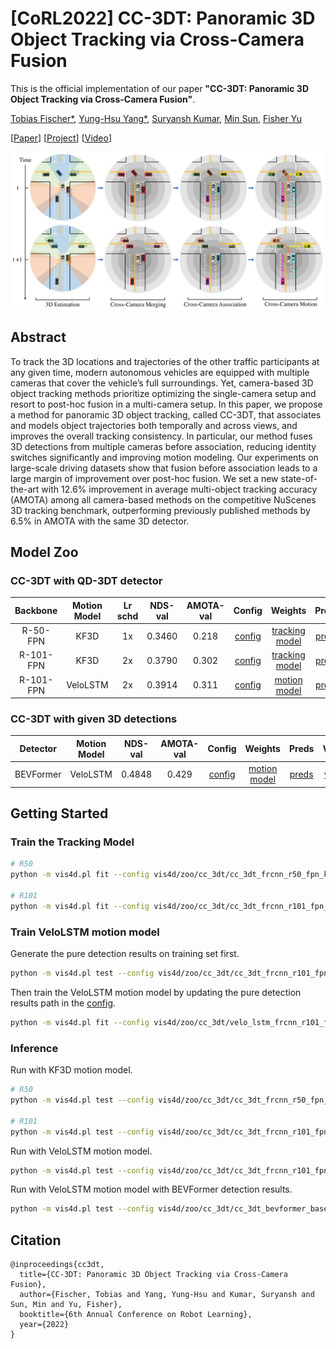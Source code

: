 # [CoRL2022] CC-3DT: Panoramic 3D Object Tracking via Cross-Camera Fusion
This is the official implementation of our paper **"CC-3DT: Panoramic 3D Object Tracking via Cross-Camera Fusion"**.

[Tobias Fischer*](https://tobiasfshr.github.io/), [Yung-Hsu Yang*](https://royyang0714.github.io/), [Suryansh Kumar](https://suryanshkumar.github.io/), [Min Sun](https://aliensunmin.github.io/), [Fisher Yu](https://www.yf.io/)

[[Paper](https://arxiv.org/abs/2212.01247)] [[Project](https://www.vis.xyz/pub/cc-3dt/)] [[Video](https://www.youtube.com/watch?v=CbozK3LmtHQ)]

<img src="./src/banner.png" width="830">

## Abstract
To track the 3D locations and trajectories of the other traffic participants at any given time, modern autonomous vehicles are equipped with multiple cameras that cover the vehicle’s full surroundings. Yet, camera-based 3D object tracking methods prioritize optimizing the single-camera setup and resort to post-hoc fusion in a multi-camera setup. In this paper, we propose a method for panoramic 3D object tracking, called CC-3DT, that associates and models object trajectories both temporally and across views, and improves the overall tracking consistency. In particular, our method fuses 3D detections from multiple cameras before association, reducing identity switches significantly and improving motion modeling. Our experiments on large-scale driving datasets show that fusion before association leads to a large margin of improvement over post-hoc fusion. We set a new state-of-the-art with 12.6% improvement in average multi-object tracking accuracy (AMOTA) among all camera-based methods on the competitive NuScenes 3D tracking benchmark, outperforming previously published methods by 6.5% in AMOTA with the same 3D detector.

## Model Zoo
### CC-3DT with QD-3DT detector
| Backbone | Motion Model | Lr schd | NDS-val | AMOTA-val | Config | Weights | Preds | Visuals |
| :------: | :----------: | :-----: | :-----: | :-------: | :----: | :-----: | :---: | :-----: |
| R-50-FPN | KF3D | 1x | 0.3460 | 0.218 | [config](./cc_3dt_frcnn_r50_fpn_kf3d_12e_nusc.py) | [tracking model](https://dl.cv.ethz.ch/vis4d/cc_3dt/cc_3dt_frcnn_r50_fpn_12e_nusc_d98509.pt) | [preds]() | [visuals]() |
| R-101-FPN | KF3D | 2x | 0.3790 | 0.302 | [config](./cc_3dt_frcnn_r101_fpn_kf3d_24e_nusc.py) | [tracking model](https://dl.cv.ethz.ch/vis4d/cc_3dt/cc_3dt_frcnn_r101_fpn_24e_nusc_f24f84.pt) | [preds]() | [visuals]() |
| R-101-FPN | VeloLSTM | 2x | 0.3914 | 0.311 | [config](./cc_3dt_frcnn_r101_fpn_velo_lstm_24e_nusc.py) | [motion model](https://dl.cv.ethz.ch/vis4d/cc_3dt/velo_lstm_cc_3dt_frcnn_r101_fpn_100e_nusc_9526a7.pt) | [preds]() | [visuals]() |

### CC-3DT with given 3D detections
| Detector | Motion Model | NDS-val | AMOTA-val | Config | Weights | Preds | Visuals |
| :------: | :----------: | :-----: | :-----: | :-------: | :----: | :-----: | :---: |
| BEVFormer | VeloLSTM | 0.4848 | 0.429 | [config](./cc_3dt_bevformer_base_velo_lstm_nusc.py) | [motion model](https://dl.cv.ethz.ch/vis4d/cc_3dt/velo_lstm_bevformer_100e_nusc_1c358e.pt) | [preds]() | [visuals]() |

## Getting Started
### Train the Tracking Model
```bash
# R50
python -m vis4d.pl fit --config vis4d/zoo/cc_3dt/cc_3dt_frcnn_r50_fpn_kf3d_12e_nusc.py --gpus 8

# R101
python -m vis4d.pl fit --config vis4d/zoo/cc_3dt/cc_3dt_frcnn_r101_fpn_kf3d_24e_nusc.py --gpus 8
```

### Train VeloLSTM motion model
Generate the pure detection results on training set first.
```bash
python -m vis4d.pl test --config vis4d/zoo/cc_3dt/cc_3dt_frcnn_r101_fpn_pure_det_nusc.py --ckpt ${checkpoint_path} --gpus ${num_gpus}
```

Then train the VeloLSTM motion model by updating the pure detection results path in the [config](./velo_lstm_frcnn_r101_fpn_100e_nusc.py#L74).
```bash
python -m vis4d.pl fit --config vis4d/zoo/cc_3dt/velo_lstm_frcnn_r101_fpn_100e_nusc.py --gpus 4
```

### Inference
Run with KF3D motion model.
```bash
# R50
python -m vis4d.pl test --config vis4d/zoo/cc_3dt/cc_3dt_frcnn_r50_fpn_kf3d_12e_nusc.py --ckpt ${tracking_model_checkpoint_path} --gpus ${num_gpus}

# R101
python -m vis4d.pl test --config vis4d/zoo/cc_3dt/cc_3dt_frcnn_r101_fpn_kf3d_24e_nusc.py --ckpt ${tracking_model_checkpoint_path} --gpus ${num_gpus}
```

Run with VeloLSTM motion model.
```bash
python -m vis4d.pl test --config vis4d/zoo/cc_3dt/cc_3dt_frcnn_r101_fpn_velo_lstm_24e_nusc.py --ckpt ${tracking_model_checkpoint_path} --config.velo_lstm_ckpt ${velo_lstm_cehckpoint_path} --gpus ${num_gpus}
```

Run with VeloLSTM motion model with BEVFormer detection results.
```bash
python -m vis4d.pl test --config vis4d/zoo/cc_3dt/cc_3dt_bevformer_base_velo_lstm_nusc.py --ckpt ${tracking_model_checkpoint_path} --config.velo_lstm_ckpt ${velo_lstm_cehckpoint_path} --config.pure_detection ${bevformer_pure_detection_path} --gpus ${num_gpus}
```

## Citation
```
@inproceedings{cc3dt,
  title={CC-3DT: Panoramic 3D Object Tracking via Cross-Camera Fusion},
  author={Fischer, Tobias and Yang, Yung-Hsu and Kumar, Suryansh and Sun, Min and Yu, Fisher},
  booktitle={6th Annual Conference on Robot Learning},
  year={2022}
}
```
